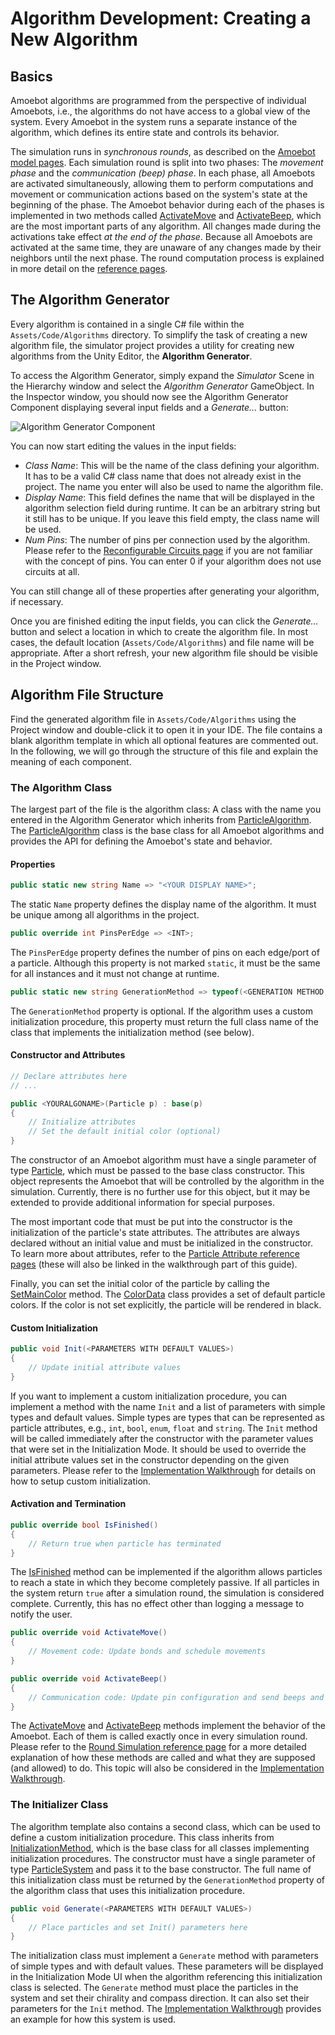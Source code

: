 # Algorithm Development: Creating a New Algorithm

## Basics

Amoebot algorithms are programmed from the perspective of individual Amoebots, i.e., the algorithms do not have access to a global view of the system.
Every Amoebot in the system runs a separate instance of the algorithm, which defines its entire state and controls its behavior.

The simulation runs in *synchronous rounds*, as described on the [Amoebot model pages](~/amoebot_model/home.md).
Each simulation round is split into two phases: The *movement phase* and the *communication (beep) phase*.
In each phase, all Amoebots are activated simultaneously, allowing them to perform computations and movement or communication actions based on the system's state at the beginning of the phase.
The Amoebot behavior during each of the phases is implemented in two methods called [ActivateMove][6] and [ActivateBeep][7], which are the most important parts of any algorithm.
All changes made during the activations take effect *at the end of the phase*.
Because all Amoebots are activated at the same time, they are unaware of any changes made by their neighbors until the next phase.
The round computation process is explained in more detail on the [reference pages](~/model_ref/rounds.md).


## The Algorithm Generator

Every algorithm is contained in a single C# file within the `Assets/Code/Algorithms` directory.
To simplify the task of creating a new algorithm file, the simulator project provides a utility for creating new algorithms from the Unity Editor, the **Algorithm Generator**.

To access the Algorithm Generator, simply expand the *Simulator* Scene in the Hierarchy window and select the *Algorithm Generator* GameObject.
In the Inspector window, you should now see the Algorithm Generator Component displaying several input fields and a *Generate...* button:

![Algorithm Generator Component](~/images/editor_alg_gen.png "The Algorithm Generator Component")

You can now start editing the values in the input fields:

- *Class Name*: This will be the name of the class defining your algorithm.
	It has to be a valid C# class name that does not already exist in the project.
	The name you enter will also be used to name the algorithm file.
- *Display Name*: This field defines the name that will be displayed in the algorithm selection field during runtime.
	It can be an arbitrary string but it still has to be unique.
	If you leave this field empty, the class name will be used.
- *Num Pins*: The number of pins per connection used by the algorithm.
	Please refer to the [Reconfigurable Circuits page](~/amoebot_model/circuits.md) if you are not familiar with the concept of pins.
	You can enter 0 if your algorithm does not use circuits at all.

You can still change all of these properties after generating your algorithm, if necessary.

Once you are finished editing the input fields, you can click the *Generate...* button and select a location in which to create the algorithm file.
In most cases, the default location (`Assets/Code/Algorithms`) and file name will be appropriate.
After a short refresh, your new algorithm file should be visible in the Project window.


## Algorithm File Structure

Find the generated algorithm file in `Assets/Code/Algorithms` using the Project window and double-click it to open it in your IDE.
The file contains a blank algorithm template in which all optional features are commented out.
In the following, we will go through the structure of this file and explain the meaning of each component.


### The Algorithm Class

The largest part of the file is the algorithm class: A class with the name you entered in the Algorithm Generator which inherits from [ParticleAlgorithm][1].
The [ParticleAlgorithm][1] class is the base class for all Amoebot algorithms and provides the API for defining the Amoebot's state and behavior.


#### Properties

```csharp
public static new string Name => "<YOUR DISPLAY NAME>";
```

The static `Name` property defines the display name of the algorithm.
It must be unique among all algorithms in the project.


```csharp
public override int PinsPerEdge => <INT>;
```

The `PinsPerEdge` property defines the number of pins on each edge/port of a particle.
Although this property is not marked `static`, it must be the same for all instances and it must not change at runtime.


```csharp
public static new string GenerationMethod => typeof(<GENERATION METHOD CLASS>).FullName;
```

The `GenerationMethod` property is optional.
If the algorithm uses a custom initialization procedure, this property must return the full class name of the class that implements the initialization method (see below).


#### Constructor and Attributes

```csharp
// Declare attributes here
// ...

public <YOURALGONAME>(Particle p) : base(p)
{
    // Initialize attributes
    // Set the default initial color (optional)
}
```

The constructor of an Amoebot algorithm must have a single parameter of type [Particle][2], which must be passed to the base class constructor.
This object represents the Amoebot that will be controlled by the algorithm in the simulation.
Currently, there is no further use for this object, but it may be extended to provide additional information for special purposes.

The most important code that must be put into the constructor is the initialization of the particle's state attributes.
The attributes are always declared without an initial value and must be initialized in the constructor.
To learn more about attributes, refer to the [Particle Attribute reference pages](~/model_ref/attrs.md) (these will also be linked in the walkthrough part of this guide).

Finally, you can set the initial color of the particle by calling the [SetMainColor][3] method.
The [ColorData][4] class provides a set of default particle colors.
If the color is not set explicitly, the particle will be rendered in black.


#### Custom Initialization

```csharp
public void Init(<PARAMETERS WITH DEFAULT VALUES>)
{
    // Update initial attribute values
}
```

If you want to implement a custom initialization procedure, you can implement a method with the name `Init` and a list of parameters with simple types and default values.
Simple types are types that can be represented as particle attributes, e.g., `int`, `bool`, `enum`, `float` and `string`.
The `Init` method will be called immediately after the constructor with the parameter values that were set in the Initialization Mode.
It should be used to override the initial attribute values set in the constructor depending on the given parameters.
Please refer to the [Implementation Walkthrough](demo.md) for details on how to setup custom initialization.


#### Activation and Termination

```csharp
public override bool IsFinished()
{
    // Return true when particle has terminated
}
```

The [IsFinished][5] method can be implemented if the algorithm allows particles to reach a state in which they become completely passive.
If all particles in the system return `true` after a simulation round, the simulation is considered complete.
Currently, this has no effect other than logging a message to notify the user.


```csharp
public override void ActivateMove()
{
    // Movement code: Update bonds and schedule movements
}

public override void ActivateBeep()
{
    // Communication code: Update pin configuration and send beeps and messages
}
```

The [ActivateMove][6] and [ActivateBeep][7] methods implement the behavior of the Amoebot.
Each of them is called exactly once in every simulation round.
Please refer to the [Round Simulation reference page](~/model_ref/rounds.md) for a more detailed explanation of how these methods are called and what they are supposed (and allowed) to do.
This topic will also be considered in the [Implementation Walkthrough](demo.md).


### The Initializer Class

The algorithm template also contains a second class, which can be used to define a custom initialization procedure.
This class inherits from [InitializationMethod][8], which is the base class for all classes implementing initialization procedures.
The constructor must have a single parameter of type [ParticleSystem][9] and pass it to the base constructor.
The full name of this initialization class must be returned by the `GenerationMethod` property of the algorithm class that uses this initialization procedure.


```csharp
public void Generate(<PARAMETERS WITH DEFAULT VALUES>)
{
    // Place particles and set Init() parameters here
}
```

The initialization class must implement a `Generate` method with parameters of simple types and with default values.
These parameters will be displayed in the Initialization Mode UI when the algorithm referencing this initialization class is selected.
The `Generate` method must place the particles in the system and set their chirality and compass direction.
It can also set their parameters for the `Init` method.
The [Implementation Walkthrough](demo.md) provides an example for how this system is used.



[1]: xref:Global.ParticleAlgorithm
[2]: xref:Global.Particle
[3]: xref:Global.ParticleAlgorithm.SetMainColor(Color)
[4]: xref:Global.ColorData
[5]: xref:Global.ParticleAlgorithm.IsFinished
[6]: xref:Global.ParticleAlgorithm.ActivateMove
[7]: xref:Global.ParticleAlgorithm.ActivateBeep
[8]: xref:Global.InitializationMethod
[9]: xref:Global.ParticleSystem
